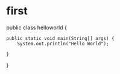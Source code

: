 # first

public class helloworld {

	public static void main(String[] args) {
		System.out.println("Hello World");

	}

}
